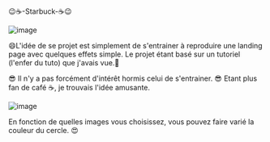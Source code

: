 😉☕️-Starbuck-☕️😉

![image](https://user-images.githubusercontent.com/85620905/180316772-2b58bcab-5d00-458f-9974-5ddaf15743da.png)

😄L'idée de se projet est simplement de s'entrainer à reproduire 
une landing page avec quelques effets simple.
Le projet étant basé sur un tutoriel (l'enfer du tuto) que j'avais vue.🤗

😎 Il n'y a pas forcément d'intérêt hormis celui de s'entrainer. 😎
Etant plus fan de café ☕️, je trouvais l'idée amusante. 


![image](https://user-images.githubusercontent.com/85620905/180317255-fc4887b3-c9fb-43d2-ab98-8dfc6954e809.png)

En fonction de quelles images vous choisissez, vous pouvez faire varié la couleur du cercle. 😍
